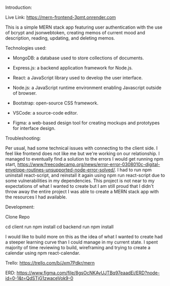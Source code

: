 Introduction:

Live Link: https://mern-frontend-3pmt.onrender.com

This is a simple MERN stack app featuring user authentication with the use of bcrypt and jsonwebtoken, creating memos of current mood and description, reading, updating, and deleting memos. 

Technologies used:

- MongoDB: a database used to store collections of documents.
- Express.js: a backend application framework for Node.js.
- React: a JavaScript library used to develop the user interface.
- Node.js: a JavaScript runtime environment enabling Javascript outside of browser. 

- Bootstrap: open-source CSS framework.
- VSCode: a source-code editor. 
- Figma: a web-based design tool for creating mockups and prototypes for interface design.

Troubleshooting: 

Per usual, had some technical issues with connecting to the client side. I feel like frontend does not like me but we're working on our relationship. I managed to eventually find a solution to the errors I would get running npm start, https://www.freecodecamp.org/news/error-error-0308010c-digital-envelope-routines-unsupported-node-error-solved/. I had to run npm uninstall react-script, and reinstall it again using npm run react-script due to some vulnerabilities in my dependencies. This project is not near to my expectations of what I wanted to create but I am still proud that I didn't throw away the entire project I was able to create a MERN stack app with the resources I had available.

Development: 

Clone Repo

cd client 
run npm install
cd backend
run npm install 

I would like to build more on this as the idea of what I wanted to create had a steeper learning curve than I could manage in my current state. I spent majority of time reviewing to build, wireframing and trying to create a calendar using npm react-calendar. 

Trello: https://trello.com/b/Jxm7Pdkr/mern

ERD: https://www.figma.com/file/8gsOcNKAyUJTBq97eaadEi/ERD?node-id=0-1&t=QdSTjG1zwaceVok9-0

